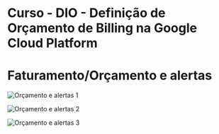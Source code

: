 #  Curso - DIO - Definição de Orçamento de Billing na Google Cloud Platform
 
Faturamento/Orçamento e alertas
===========================================================================================

![Orçamento e alertas 1](https://user-images.githubusercontent.com/70346444/207436269-c7c090a1-fe92-4f1b-9eba-acff63797de2.png)



![Orçamento e alertas 2](https://user-images.githubusercontent.com/70346444/207436614-52b4d046-8c47-4f7a-a2b5-2be6dadc983d.png)

![Orçamento e alertas 3](https://user-images.githubusercontent.com/70346444/207436905-f157edb9-7f03-40c6-98dd-c582b9118c2e.png)
